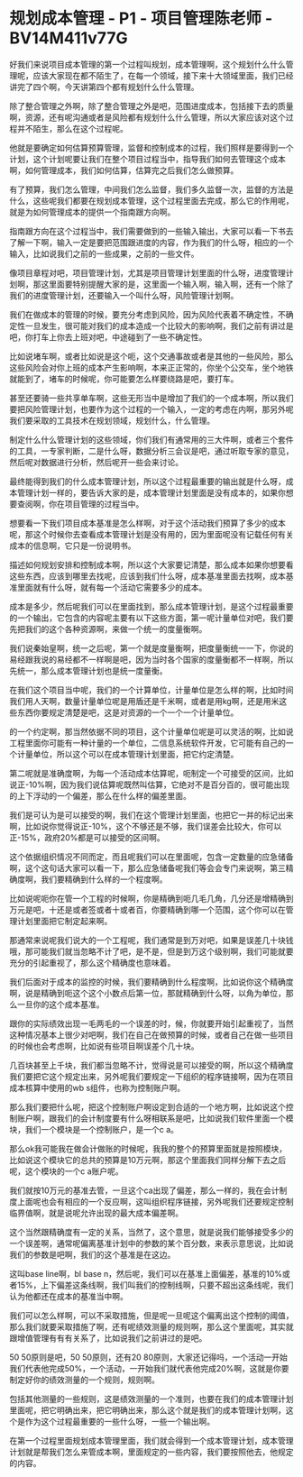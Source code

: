 # 规划成本管理 - P1 - 项目管理陈老师 - BV14M411v77G

好我们来说项目成本管理的第一个过程叫规划，成本管理啊，这个规划什么什么管理呢，应该大家现在都不陌生了，在每一个领域，接下来十大领域里面，我们已经讲完了四个啊，今天讲第四个都有规划什么什么管理。

除了整合管理之外啊，除了整合管理之外是吧，范围进度成本，包括接下去的质量啊，资源，还有呢沟通或者是风险都有规划什么什么管理，所以大家应该对这个过程并不陌生，那么在这个过程呢。

他就是要确定如何估算预算管理，监督和控制成本的过程，我们照样是要得到一个计划，这个计划呢要让我们在整个项目过程当中，指导我们如何去管理这个成本啊，如何管理成本，我们如何估算，估算完之后我们怎么做预算。

有了预算，我们怎么管理，中间我们怎么监督，我们多久监督一次，监督的方法是什么，这些呢我们都要在规划成本管理，这个过程里面去完成，那么它的作用呢，就是为如何管理成本的提供一个指南跟方向啊。

指南跟方向在这个过程当中，我们需要做到的一些输入输出，大家可以看一下书去了解一下啊，输入一定是要把范围跟进度的内容，作为我们的什么呀，相应的一个输入，比如说我们之前的一些成果，之前的一些文件。

像项目章程对吧，项目管理计划，尤其是项目管理计划里面的什么呀，进度管理计划啊，那这里面要特别提醒大家的是，这里面一个输入啊，输入啊，还有一个除了我们的进度管理计划，还要输入一个叫什么呀，风险管理计划啊。

我们在做成本的管理的时候，要充分考虑到风险，因为风险代表着不确定性，不确定性一旦发生，很可能对我们的成本造成一个比较大的影响啊，我们之前有讲过是吧，你打车上你去上班对吧，中途碰到了一些不确定性。

比如说堵车啊，或者比如说是这个呃，这个交通事故或者是其他的一些风险，那么这些风险会对你上班的成本产生影响啊，本来正正常的，你坐个公交车，坐个地铁就能到了，堵车的时候呢，你可能要怎么样要绕路是吧，要打车。

甚至还要骑一些共享单车啊，这些无形当中是增加了我们的一个成本啊，所以我们要把风险管理计划，也要作为这个过程的一个输入，一定的考虑在内啊，那另外呢我们要采取的工具技术在规划领域，规划什么，什么管理。

制定什么什么管理计划的这些领域，你们我们有通常用的三大件啊，或者三个套件的工具，一专家判断，二是什么呀，数据分析三会议是吧，通过听取专家的意见，然后呢对数据进行分析，然后呢开一些会来讨论。

最终能得到我们的什么成本管理计划，所以这个过程最重要的输出就是什么呀，成本管理计划一样的，要告诉大家的是，成本管理计划里面是没有成本的，如果你想要查阅啊，你在项目管理的过程当中。

想要看一下我们项目成本基准是怎么样啊，对于这个活动我们预算了多少的成本呢，那这个时候你去查看成本管理计划是没有用的，因为里面呢没有记载任何有关成本的信息啊，它只是一份说明书。

描述如何规划安排和控制成本啊，所以这个大家要记清楚，那么成本如果你想要看这些东西，应该到哪里去找呢，应该到我们什么呀，成本基准里面去找啊，成本基准里面就有什么呀，就有每一个活动它需要多少的成本。

成本是多少，然后呢我们可以在里面找到，那么成本管理计划，是这个过程最重要的一个输出，它包含的内容呢主要有以下这些方面，第一呢计量单位对吧，我们要先把我们的这个各种资源啊，来做一个统一的度量衡啊。

我们说秦始皇啊，统一之后呢，第一个就是度量衡啊，把度量衡统一一下，你说的易经跟我说的易经都不一样啊是吧，因为当时各个国家的度量衡都不一样啊，所以先统一，那么成本管理计划也是统一度量衡。

在我们这个项目当中呢，我们的一个计算单位，计量单位是怎么样的啊，比如时间我们用人天啊，数量计量单位呢是用盾还是千米啊，或者是用kg啊，还是用米这些东西你要规定清楚是吧，这是对资源的一个一个一个计量单位。

的一个约定啊，那当然依据不同的项目，这个计量单位呢是可以灵活的啊，比如说工程里面你可能有一种计量的一个单位，二信息系统软件开发，它可能有自己的一个计量单位，所以这个可以在成本管理计划里面，把它约定清楚。

第二呢就是准确度啊，为每一个活动成本估算呢，呃制定一个可接受的区间，比如说正-10%啊，因为我们说估算呢既然叫估算，它绝对不是百分百的，很可能出现的上下浮动的一个偏差，那么在什么样的偏差里面。

我们是可认为是可以接受的啊，我们在这个管理计划里面，也把它一并的标记出来啊，比如说你觉得说正-10%，这个不够还是不够，我们误差会比较大，你可以正-15%，政府20%都是可以接受的区间啊。

这个依据组织情况不同而定，而且呢我们可以在里面呢，包含一定数量的应急储备啊，这个这句话大家可以看一下，那么应急储备呢我们等会会专门来说啊，第三精确度啊，我们要精确到什么样的一个程度啊。

比如说呢呃你在管一个工程的时候啊，你是精确到呃几毛几角，几分还是增精确到万元是吧，十还是或者签或者十或者百，你要精确到哪一个范围，这个你可以在管理计划里面把它制定起来啊。

那通常来说呢我们说大的一个工程呢，我们通常是到万对吧，如果是误差几十块钱哦，那可能我们就当忽略不计了吧，是不是，但是到万这个级别啊，我们可能就要充分的引起重视了，那么这个精确度也意味着。

我们后面对于成本的监控的时候，我们要精确到什么程度啊，比如说你这个精确度啊，说是精确到呃这个这个小数点后第一位，那就精确到什么呀，以角为单位，那么一旦你的这个成本基准。

跟你的实际绩效出现一毛两毛的一个误差的时，候，你就要开始引起重视了，当然这种情况基本上很少对吧啊，我们在自己在做预算的时候，或者自己在做一些项目的时候也会考虑啊，比如说有些项目啊误差个几十块。

几百块甚至上千块，我们都当忽略不计，觉得说是可以接受的啊，所以这个精确度我们要把它这个规定出来，另外呢我们要规定一下组织的程序链接啊，因为在项目成本核算中使用的wb s组件，也称为控制账户啊。

那么我们要把什么呢，把这个控制账户啊设定到合适的一个地方啊，比如说这个控制账户啊，跟我们的会计制度要有什么呀相联系是吧，比如说我们软件里面一个模块，我们一个模块是一个控制账户，是一个c a。

那么ok我可能我在做会计做账的时候呢，我我的整个的预算里面就是按照模块，比如说这个模块它的总共的预算是10万元啊，那这个里面我们同样分解下去之后呢，这个模块的一个c a账户呢。

我们就按10万元的基准去管，一旦这个ca出现了偏差，那么一样的，我在会计制度上面呢也会有相应的一个反应啊，这叫组织程序链接，另外呢我们还要规定控制临界值啊，就是说呢允许出现的最大成本偏差啊。

这个当然跟精确度有一定的关系，当然了，这个意思，就是说我们能够接受多少的一个误差啊，通常呢偏离基准计划中的参数的某个百分数，来表示意思说，比如说我们的参数是吧啊，我们的这个基准是在这边。

这叫base line啊，bl base n，然后呢，我们可以在基准上面偏差，基准的10%或者15%，上下偏差这条线啊，我们叫我们的控制线啊，只要不超出这条线呢，我们认为他都还在成本的基准当中啊。

我们可以怎么样啊，可以不采取措施，但是呢一旦呢这个偏离出这个控制的阈值，那么我们就要采取措施了啊，还有呢绩效测量的规则啊，那么这个里面呢，其实就跟增值管理有有有关系了，比如说我们之前讲过的是吧。

50 50原则是吧，50 50原则，还有20 80原则，大家还记得吗，一个活动一开始我们代表他完成50%，一个活动，一开始我们就代表他完成20%啊，这就是你要制定好你的绩效测量的一个规则，规则啊。

包括其他测量的一些规则，这是绩效测量的一个准则，也要在我们的成本管理计划里面呢，把它明确出来，把它明确出来，那么这个就是我们的成本管理计划啊，这个是作为这个过程最重要的一些什么呀，一些一个输出啊。

在第一个过程里面规划成本管理里面，我们就会得到一个成本管理计划，成本管理计划就是帮我们怎么来管成本啊，里面规定的一些内容，我们要按照他去，他规定的内容。


